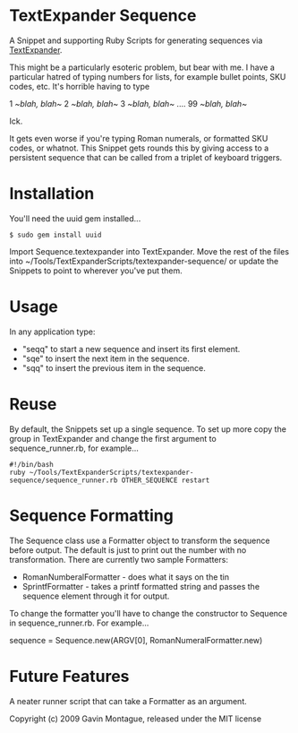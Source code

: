 TextExpander Sequence
=============

A Snippet and supporting Ruby Scripts for generating sequences via [TextExpander](http://www.smileonmymac.com/TextExpander/).

This might be a particularly esoteric problem, but bear with me.  I have a particular hatred of typing numbers for lists, for example bullet points, SKU codes, etc.  It's horrible having to 
type 

1 _~blah, blah~_
2 _~blah, blah~_
3 _~blah, blah~_
....
99 _~blah, blah~_

Ick.  

It gets even worse if you're typing Roman numerals, or formatted SKU codes, or whatnot.  This Snippet gets rounds this by giving
access to a persistent sequence that can be called from a triplet of keyboard triggers.


Installation
=============
You'll need the uuid gem installed...

	$ sudo gem install uuid

Import Sequence.textexpander into TextExpander.  Move the rest of the files into ~/Tools/TextExpanderScripts/textexpander-sequence/
or update the Snippets to point to wherever you've put them.

Usage
=============
In any application type:

*   "seqq" to start a new sequence and insert its first element.
*   "sqe" to insert the next item in the sequence.
*   "sqq" to insert the previous item in the sequence.


Reuse
============
By default, the Snippets set up a single sequence.  To set up more copy the group in TextExpander and 
change the first argument to sequence_runner.rb, for example...

	#!/bin/bash
	ruby ~/Tools/TextExpanderScripts/textexpander-sequence/sequence_runner.rb OTHER_SEQUENCE restart 

Sequence Formatting
============
The Sequence class use a Formatter object to transform the sequence before output.  The default is just to print out the 
number with no transformation.  There are currently two sample Formatters:

*   RomanNumberalFormatter - does what it says on the tin
*   SprintfFormatter - takes a printf formatted string and passes the sequence element through it for output.

To change the formatter you'll have to change the constructor to Sequence in sequence_runner.rb.  For example...
   
   sequence = Sequence.new(ARGV[0], RomanNumeralFormatter.new)

Future Features
===============
A neater runner script that can take a Formatter as an argument.


Copyright (c) 2009 Gavin Montague, released under the MIT license